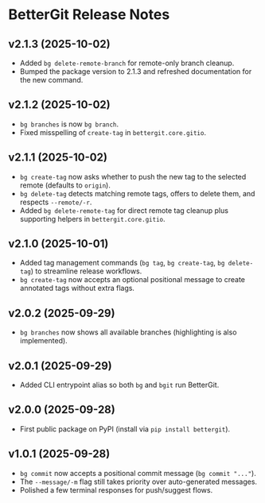 # BetterGit Release Notes

## v2.1.3 (2025-10-02)
- Added `bg delete-remote-branch` for remote-only branch cleanup.
- Bumped the package version to 2.1.3 and refreshed documentation for the new command.

## v2.1.2 (2025-10-02)
- `bg branches` is now `bg branch`.
- Fixed misspelling of `create-tag` in `bettergit.core.gitio`.

## v2.1.1 (2025-10-02)
- `bg create-tag` now asks whether to push the new tag to the selected remote (defaults to `origin`).
- `bg delete-tag` detects matching remote tags, offers to delete them, and respects `--remote/-r`.
- Added `bg delete-remote-tag` for direct remote tag cleanup plus supporting helpers in `bettergit.core.gitio`.

## v2.1.0 (2025-10-01)
- Added tag management commands (`bg tag`, `bg create-tag`, `bg delete-tag`) to streamline release workflows.
- `bg create-tag` now accepts an optional positional message to create annotated tags without extra flags.

## v2.0.2 (2025-09-29)
- `bg branches` now shows all available branches (highlighting is also implemented).

## v2.0.1 (2025-09-29)
- Added CLI entrypoint alias so both `bg` and `bgit` run BetterGit.

## v2.0.0 (2025-09-28)
- First public package on PyPI (install via `pip install bettergit`).

## v1.0.1 (2025-09-28)
- `bg commit` now accepts a positional commit message (`bg commit "..."`).
- The `--message/-m` flag still takes priority over auto-generated messages.
- Polished a few terminal responses for push/suggest flows.
